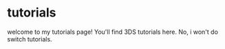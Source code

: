 # tutorials

welcome to my tutorials page! You'll find 3DS tutorials here. No, i won't do switch tutorials.
